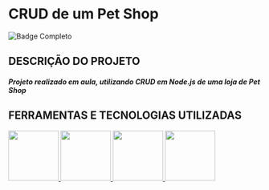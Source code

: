 # CRUD de um Pet Shop

![Badge Completo](http://img.shields.io/static/v1?label=STATUS&message=%20FINALIZADO&color=GREEN&style=for-the-badge)

## DESCRIÇÃO DO PROJETO
<p align="justify">
<h5> Projeto realizado em aula, utilizando CRUD em Node.js de uma loja de Pet Shop</h5>

## FERRAMENTAS E TECNOLOGIAS UTILIZADAS

<a href="#">
<img src="https://cdn.jsdelivr.net/gh/devicons/devicon/icons/vscode/vscode-original.svg" width=100 />        
</a>
<a href="#"> 
<img src="https://cdn.jsdelivr.net/gh/devicons/devicon/icons/nodejs/nodejs-original-wordmark.svg" width=100 />
</a>
<a href="#">
<img src="https://cdn.jsdelivr.net/gh/devicons/devicon/icons/npm/npm-original-wordmark.svg" width=100 />
</a>
<a href="#">
<img src="https://cdn.jsdelivr.net/gh/devicons/devicon/icons/javascript/javascript-original.svg" width=100 />
</a>



